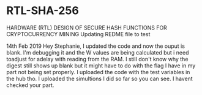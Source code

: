 # RTL-SHA-256
HARDWARE (RTL) DESIGN OF SECURE HASH FUNCTIONS FOR CRYPTOCURRENCY MINING
Updating REDME file to test

14th Feb 2019
Hey Stephanie, I updated the code and now the ouput is blank. I'm debugging it and the W values are being calculated but i need toadjust for adelay with reading from the RAM. I still don't know why the digest still shows up blank but it might have to do with the flag I have in my part not being set properly. I uploaded the code with the test variables in the hub tho. I uploaded the simultions I did so far so you can see. I havent checked your part.
